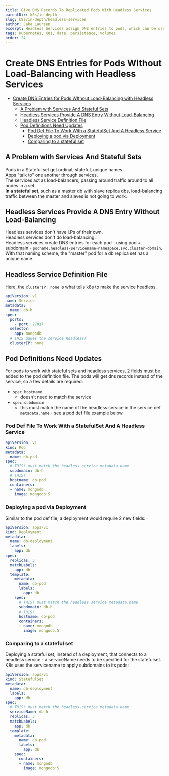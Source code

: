 ```yaml
---
title: Give DNS Records To Replicated Pods With Headless Services
parentDir: k8s/in-depth
slug: k8s/in-depth/headless-services
author: Jake Laursen
excerpt: Headless Services assign DNS entries to pods, which can be useful for use-cases likes statefulSets and Master/Slave Pods
tags: Kubernetes, K8s, data, persistence, volumes
order: 24
---
```


# Create DNS Entries for Pods WIthout Load-Balancing with Headless Services
- [Create DNS Entries for Pods WIthout Load-Balancing with Headless Services](#create-dns-entries-for-pods-without-load-balancing-with-headless-services)
  - [A Problem with Services And Stateful Sets](#a-problem-with-services-and-stateful-sets)
  - [Headless Services Provide A DNS Entry Without Load-Balancing](#headless-services-provide-a-dns-entry-without-load-balancing)
  - [Headless Service Definition File](#headless-service-definition-file)
  - [Pod Definitions Need Updates](#pod-definitions-need-updates)
    - [Pod Def File To Work With a StatefulSet And A Headless Service](#pod-def-file-to-work-with-a-statefulset-and-a-headless-service)
    - [Deploying a pod via Deployment](#deploying-a-pod-via-deployment)
    - [Comparing to a stateful set](#comparing-to-a-stateful-set)

## A Problem with Services And Stateful Sets
Pods in a Stateful set get ordinal, stateful, unique names.  
Apps "talk to" one another through services.  
The services act as load-balancers, passing around traffic around to all nodes in a set.  
**In a stateful set**, such as a master db with slave replica dbs, load-balancing traffic between the master and slaves is not going to work.  

## Headless Services Provide A DNS Entry Without Load-Balancing
Headless services don't have I.Ps of their own.  
Headless services don't do load-balancing.  
Headless services create DNS entries for each pod - using pod + subdomain - `podname.headless-servicename-namespace.svc.cluster-domain`.  
With that naming scheme, the "master" pod for a db replica set has a unique name.  

## Headless Service Definition File
Here, the `clusterIP: none` is what tells k8s to make the service headless.  

```yaml
apiVersion: v1
name: Service
metadata:
  name: db-h
spec:
  ports:
    - port: 27017
  selector:
    app: mongodb
  # THIS makes the service headless!
  clusterIP: none
```

## Pod Definitions Need Updates
For pods to work with stateful sets and headless services, 2 fields must be added to the pod definition file. The pods will get dns records instead of the service, so a few details are required:
- `spec.hostname`
  - doesn't need to match the service
- `spec.subdomain`
  - this must match the name of the headless service in the service def `metadata.name` - see a pod def file example below

### Pod Def File To Work With a StatefulSet And A Headless Service
```yaml
apiVersion: v1
kind: Pod
metadata:
  name: db-pod
spec:
  # THIS! must match the headless service metadata.name
  subdomain: db-h
  # THIS!
  hostname: db-pod
  containers:
  - name: mongodb
    image: mongodb:5
```

### Deploying a pod via Deployment
Similar to the pod def file, a deployment would require 2 new fields:
```yaml
apiVersion: apps/v1
kind: Deployment
metadata:
  name: db-deployment
  labels:
    app: db
spec:
  replicas: 3
  matchLabels:
    app: db
  template:
    metadata:
      name: db-pod
      labels:
        app: db
    spec:
      # THIS! must match the headless service metadata.name
      subdomain: db-h
      # THIS!
      hostname: db-pod
      containers:
      - name: mongodb
        image: mongodb:5
```

### Comparing to a stateful set
Deploying a stateful set, instead of a deployment, that connects to a headless service - a serviceName needs to be specified for the statefulset.  
K8s uses the servicename to apply subdomains to its pods:  
```yaml
apiVersion: apps/v1
kind: StatefulSet
metadata:
  name: db-deployment
  labels:
    app: db
spec:
  # THIS! must match the headless-service metadata.name
  serviceName: db-h
  replicas: 3
  matchLabels:
    app: db
  template:
    metadata:
      name: db-pod
      labels:
        app: db
    spec:
      containers:
      - name: mongodb
        image: mongodb:5
```